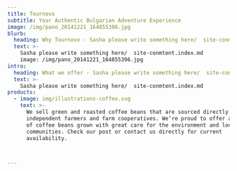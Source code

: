 ```yaml
---
title: Tournovo
subtitle: Your Authentic Bulgarian Adventure Experience
image: /img/pano_20141221_164855396.jpg
blurb:
  heading: Why Tournovo - Sasha please write something here/  site-conmtent.index.md?
  text: >-
    Sasha please write something here/  site-conmtent.index.md
    image: /img/pano_20141221_164855396.jpg
intro:
  heading: What we offer - Sasha please write something here/  site-conmtent.index.md
  text: >-
    Sasha please write something here/  site-conmtent.index.md
products:
  - image: img/illustrations-coffee.svg
    text: >-
      We sell green and roasted coffee beans that are sourced directly from
      independent farmers and farm cooperatives. We’re proud to offer a variety
      of coffee beans grown with great care for the environment and local
      communities. Check our post or contact us directly for current
      availability.



---
```

